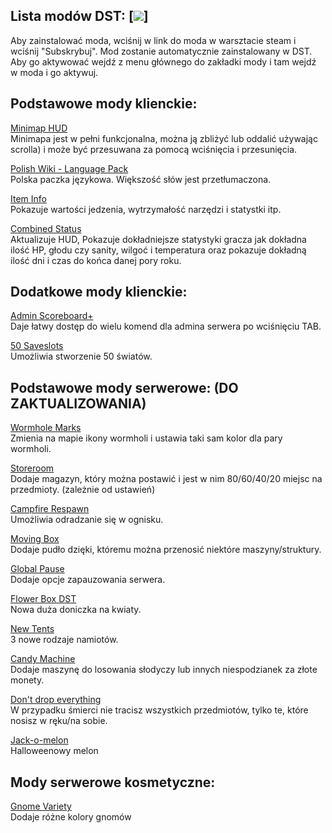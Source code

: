 ## Lista modów DST: [![](https://steamcommunity.com/id/Vex0on)]

Aby zainstalować moda, wciśnij w link do moda w warsztacie steam i wciśnij "Subskrybuj". Mod zostanie automatycznie zainstalowany w DST. Aby go aktywować wejdź z menu głównego do zakładki mody i tam wejdź w moda i go aktywuj.

## Podstawowe mody klienckie:

[Minimap HUD](http://steamcommunity.com/sharedfiles/filedetails/?id=345692228)  
Minimapa jest w pełni funkcjonalna, można ją zbliżyć lub oddalić używając scrolla) i może być przesuwana za pomocą wciśnięcia i przesunięcia.

[Polish Wiki - Language Pack](https://steamcommunity.com/sharedfiles/filedetails/?id=763014862)  
Polska paczka językowa. Większość słów jest przetłumaczona.

[Item Info](https://steamcommunity.com/sharedfiles/filedetails/?id=1901927445&searchtext=item+info)  
Pokazuje wartości jedzenia, wytrzymałość narzędzi i statystki itp.

[Combined Status](https://steamcommunity.com/sharedfiles/filedetails/?id=376333686)  
Aktualizuje HUD, Pokazuje dokładniejsze statystyki gracza jak dokładna ilość HP, głodu czy sanity, wilgoć i temperatura oraz pokazuje dokładną ilość dni i czas do końca danej pory roku.

## Dodatkowe mody klienckie:

[Admin Scoreboard+](https://steamcommunity.com/sharedfiles/filedetails/?id=1290774114)  
Daje łatwy dostęp do wielu komend dla admina serwera po wciśnięciu TAB.

[50 Saveslots](https://steamcommunity.com/sharedfiles/filedetails/?id=369845558)  
Umożliwia stworzenie 50 światów.

## Podstawowe mody serwerowe: (DO ZAKTUALIZOWANIA)

[Wormhole Marks](https://steamcommunity.com/sharedfiles/filedetails/?id=362175979)  
Zmienia na mapie ikony wormholi i ustawia taki sam kolor dla pary wormholi.

[Storeroom](https://steamcommunity.com/sharedfiles/filedetails/?id=623749604)  
Dodaje magazyn, który można postawić i jest w nim 80/60/40/20 miejsc na przedmioty. (zależnie od ustawień)  

[Campfire Respawn](https://steamcommunity.com/sharedfiles/filedetails/?id=569043634)  
Umożliwia odradzanie się w ognisku.

[Moving Box](https://steamcommunity.com/sharedfiles/filedetails/?id=1079538195)  
Dodaje pudło dzięki, któremu można przenosić niektóre maszyny/struktury.

[Global Pause](https://steamcommunity.com/sharedfiles/filedetails/?id=758532836)  
Dodaje opcje zapauzowania serwera.

[Flower Box DST](https://steamcommunity.com/sharedfiles/filedetails/?id=512502326)  
Nowa duża doniczka na kwiaty.

[New Tents](https://steamcommunity.com/sharedfiles/filedetails/?id=909425662)  
3 nowe rodzaje namiotów.

[Candy Machine](https://steamcommunity.com/sharedfiles/filedetails/?id=933553497)  
Dodaje maszynę do losowania słodyczy lub innych niespodzianek za złote monety.

[Don't drop everything](https://steamcommunity.com/sharedfiles/filedetails/?id=661253977)  
W przypadku śmierci nie tracisz wszystkich przedmiotów, tylko te, które nosisz w ręku/na sobie.

[Jack-o-melon](https://steamcommunity.com/sharedfiles/filedetails/?id=721398826)  
Halloweenowy melon

## Mody serwerowe kosmetyczne:

[Gnome Variety](https://steamcommunity.com/sharedfiles/filedetails/?id=820864730)  
Dodaje różne kolory gnomów
